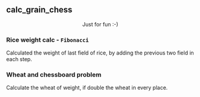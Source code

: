 ## calc_grain_chess

<p align="center">Just for fun :-)</p>

### Rice weight calc - ``Fibonacci``

Calculated the weight of last field of rice, by adding the previous two field in each step.

### Wheat and chessboard problem

Calculate the wheat of weight, if double the wheat in every place.

